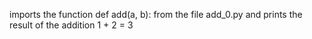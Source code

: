 imports the function def add(a, b): from the file add_0.py and prints the result of the addition 1 + 2 = 3
